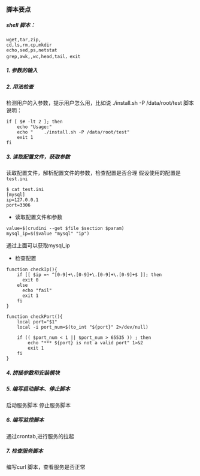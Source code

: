 ### 脚本要点
##### shell 脚本：
```
wget,tar,zip,
cd,ls,rm,cp,mkdir
echo,sed,ps,netstat
grep,awk,,wc,head,tail，exit
```

##### 1. 参数的输入
##### 2. 用法检查

检测用户的入参数，提示用户怎么用，比如说 ./install.sh -P /data/root/test
脚本说明：
```
if [ $# -lt 2 ]; then
    echo "Usage:"
    echo "    ./install.sh -P /data/root/test"
    exit 1
fi

```

##### 3. 读取配置文件，获取参数

读取配置文件，解析配置文件的参数，检查配置是否合理
假设使用的配置是`test.ini`
```
$ cat test.ini
[mysql]
ip=127.0.0.1
port=3306
```

- 读取配置文件和参数
```
value=$(crudini --get $file $section $param)
mysql_ip=$($value "mysql" "ip")
```
通过上面可以获取mysql_ip

- 检查配置

```
function checkIp(){
    if [[ $ip =~ ^[0-9]+\.[0-9]+\.[0-9]+\.[0-9]+$ ]]; then
      exit 0
    else
      echo "fail"
      exit 1
    fi
}

function checkPort(){
    local port="$1"
    local -i port_num=$(to_int "${port}" 2>/dev/null)

    if (( $port_num < 1 || $port_num > 65535 )) ; then
        echo "*** ${port} is not a valid port" 1>&2
        exit 1
    fi
}
```
##### 4. 拼接参数和安装模块

##### 5. 编写启动脚本、停止脚本
启动服务脚本
停止服务脚本
##### 6. 编写监控脚本
通过crontab,进行服务的拉起
##### 7. 检查服务脚本
编写curl 脚本，查看服务是否正常


